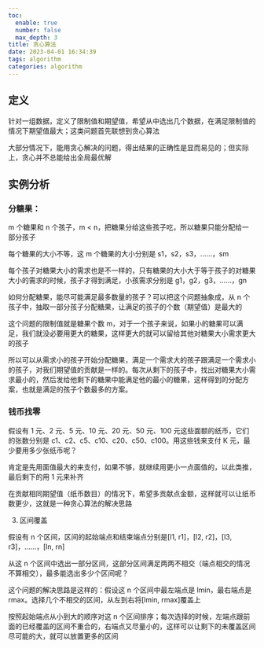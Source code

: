 ```yaml
---
toc:
  enable: true
  number: false
  max_depth: 3
title: 贪心算法
date: 2023-04-01 16:34:39
tags: algorithm
categories: algorithm
---
```


## 定义

针对一组数据，定义了限制值和期望值，希望从中选出几个数据，在满足限制值的情况下期望值最大；这类问题首先联想到贪心算法

大部分情况下，能用贪心解决的问题，得出结果的正确性是显而易见的；但实际上，贪心并不总能给出全局最优解

## 实例分析

### 分糖果：

m 个糖果和 n 个孩子，m < n，把糖果分给这些孩子吃，所以糖果只能分配给一部分孩子

每个糖果的大小不等，这 m 个糖果的大小分别是 s1，s2，s3，……，sm

每个孩子对糖果大小的需求也是不一样的，只有糖果的大小大于等于孩子的对糖果大小的需求的时候，孩子才得到满足，小孩需求分别是 g1，g2，g3，……，gn

如何分配糖果，能尽可能满足最多数量的孩子？可以把这个问题抽象成，从 n 个孩子中，抽取一部分孩子分配糖果，让满足的孩子的个数（期望值）是最大的

这个问题的限制值就是糖果个数 m，对于一个孩子来说，如果小的糖果可以满足，我们就没必要用更大的糖果，这样更大的就可以留给其他对糖果大小需求更大的孩子

所以可以从需求小的孩子开始分配糖果，满足一个需求大的孩子跟满足一个需求小的孩子，对我们期望值的贡献是一样的。每次从剩下的孩子中，找出对糖果大小需求最小的，然后发给他剩下的糖果中能满足他的最小的糖果，这样得到的分配方案，也就是满足的孩子个数最多的方案。

### 钱币找零

假设有 1 元、2 元、5 元、10 元、20 元、50 元、100 元这些面额的纸币，它们的张数分别是 c1、c2、c5、c10、c20、c50、c100。用这些钱来支付 K 元，最少要用多少张纸币呢？

肯定是先用面值最大的来支付，如果不够，就继续用更小一点面值的，以此类推，最后剩下的用 1 元来补齐

在贡献相同期望值（纸币数目）的情况下，希望多贡献点金额，这样就可以让纸币数更少，这就是一种贪心算法的解决思路

3. 区间覆盖

假设有 n 个区间，区间的起始端点和结束端点分别是[l1, r1]，[l2, r2]，[l3, r3]，……，[ln, rn]

从这 n 个区间中选出一部分区间，这部分区间满足两两不相交（端点相交的情况不算相交），最多能选出多少个区间呢？     

这个问题的解决思路是这样的：假设这 n 个区间中最左端点是 lmin，最右端点是 rmax。选择几个不相交的区间，从左到右将[lmin, rmax]覆盖上

按照起始端点从小到大的顺序对这 n 个区间排序；每次选择的时候，左端点跟前面的已经覆盖的区间不重合的，右端点又尽量小的，这样可以让剩下的未覆盖区间尽可能的大，就可以放置更多的区间